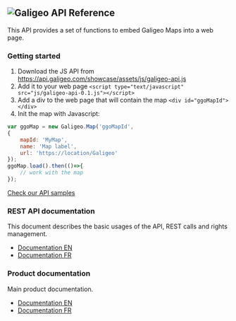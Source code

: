 
## ![Galigeo](https://showroom.galigeo.com/Galigeo/viewer/ui/img/logogaligeo.png) API Reference


This API provides a set of functions to embed Galigeo Maps into a web page.

### Getting started

1. Download the JS API from https://api.galigeo.com/showcase/assets/js/galigeo-api.js
2. Add it to your web page `<script type="text/javascript" src="js/galigeo-api-0.1.js"></script>`
3. Add a div to the web page that will contain the map  `<div id="ggoMapId"></div>`
4. Init the map with Javascript: 

```javascript
var ggoMap = new Galigeo.Map('ggoMapId',
{
    mapId: 'MyMap',
    name: 'Map label',
    url: 'https://location/Galigeo'
});
ggoMap.load().then(()=>{
    // work with the map
});
```

[Check our API samples](https://api.galigeo.com/showcase)


### REST API documentation

This document describes the basic usages of the API, REST calls and rights management.

* [Documentation EN](https://doc.galigeo.com/G22_0/Galigeo_OpenMap_REST-API_en.pdf)
* [Documentation FR](https://doc.galigeo.com/G22_0/Galigeo_OpenMap_REST-API_fr.pdf)

### Product documentation

Main product documentation.

* [Documentation EN](https://doc.galigeo.com/G22_0/GGO/USER_GUIDE/en)
* [Documentation FR](https://doc.galigeo.com/G22_0/GGO/USER_GUIDE/fr)
